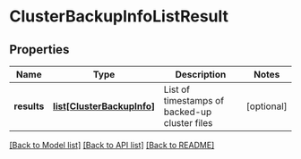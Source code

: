 # ClusterBackupInfoListResult

## Properties
Name | Type | Description | Notes
------------ | ------------- | ------------- | -------------
**results** | [**list[ClusterBackupInfo]**](ClusterBackupInfo.md) | List of timestamps of backed-up cluster files | [optional] 

[[Back to Model list]](../README.md#documentation-for-models) [[Back to API list]](../README.md#documentation-for-api-endpoints) [[Back to README]](../README.md)

